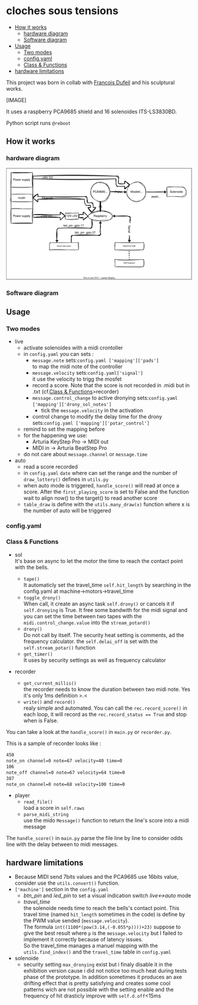 # cloches sous tensions

- [How it works](#how-it-works)
    - [hardware diagram](#hardware-diagram)
    - [Software diagram](#software-diagram)
- [Usage](#usage)
    - [Two modes](#two-modes)
    - [config.yaml](#configyaml)
    - [Class & Functions](#class--functions)
- [hardware limitations](#hardware-limitations)
<!-- /TOC -->


This project was born in collab with [Francois Dufeil](https://francoisdufeil.com/) and his sculptural works. 

[IMAGE]

It uses a raspberry PCA9685 shield and 16 solenoides ITS-LS3830BD.

Python script runs `@reboot`

## How it works

### hardware diagram

![hardware](ressources/diagram_hardware.svg)

### Software diagram


## Usage

### Two modes

- live 
    - activate solenoides with a midi crontoller
    - in `config.yaml` you can sets :
        - `message.note` sets:`config.yaml ['mapping']['pads']`\
            to map the midi note of the controller
        - `message.velocity` sets:`config.yaml['signal']` \
            it use the velocity to trigg the mosfet
        - record a score. Note that the score is not recorded in .midi but in .txt (cf.[Class & Functions](#class--functions)>recorder)
        - `message.control_change` to active dronying sets:`config.yaml ['mapping']['drony_sol_notes']`
            - tick the `message.velocity` in the activation
        - control change to modify the delay time for the drony sets:`config.yaml ['mapping']['potar_control']`
    - remind to set the mapping before
    - for the happening we use: 
        - Arturia KeyStep Pro → MIDI out
        - MIDI in → Arturia BeatStep Pro
    - do not care about `message.channel` or `message.time`
- auto
    - read a score recorded
    - in `config.yaml` `date` where can set the range and the number of `draw_lottery()` defines in `utils.py`
    - when auto mode is triggered, `handle_score()` will read at once a score. After the `first_playing_score` is set to False and the function wait to align now() to the target() to read another score
    - `table_draw` is define with the `utils.many_draw(x)` function where x is the number of auto will be triggered

### config.yaml

### Class & Functions

- sol\
It's base on async to let the motor the time to reach the contact point with the bells. 
    - `tape()`\
    It automaticly set the travel_time `self.hit_length` by searching in the config.yaml at machine->motors->travel_time
    - `toggle_drony()`\
    When call, it create an async task `self.drony()` or cancels it if `self.dronying` is True. It free some bandwith for the midi signal and you can set the time between two tapes with the `midi.control_change.value` into the `stream_potard()`
    - `drony()`\
    Do not call by itself. The security heat setting is comments, ad the frequency calculator. the `self.delai_off` is set with the `self.stream_potar()` function
    - `get_timer()`\
    It uses by security settings as well as frequency calculator

- recorder
    - `get_current_millis()`\
    the recorder needs to know the duration between two midi note. Yes it's only 1ms definition >.<
    - `write()` and `record()`\
    realy simple and automated. You can call the `rec.record_score()` in each loop, it will record as the `rec.record_status == True` and stop when is False.

You can take a look at the `handle_score()` in `main.py` or `recorder.py`.

This is a sample of recorder looks like :
```
450
note_on channel=0 note=67 velocity=40 time=0
106
note_off channel=0 note=67 velocity=64 time=0
387
note_on channel=0 note=68 velocity=100 time=0
```
- player
    - `read_file()`\
    load a score in `self.raws`
    - `parse_midi_string`\
    use the mido `Message()` function to return the line's score into a midi message

The `handle_score()` in `main.py` parse the file line by line to consider odds line with the delay between to midi messages.

## hardware limitations

- Because MIDI send 7bits values and the PCA9685 use 16bits value, consider use the `utils.convert()` function.
- `['machine']` section in the `config.yaml`
    - *btn_pin* and *led_pin* to set a visual indication switch *live<->auto* mode
    - *travel_time*\
    the solenoide needs time to reach the bells's contact point. This travel time (named `hit_length` sometimes in the code) is define by the PWM value sended (`message.velocity`).\
    The formula `int((1100*(pow(3.14,(-0.055*p))))+23)` suppose to give the best result where `p` is the `message.velocity` but I failed to implement it correctly because of latency issues.\
    So the travel_time manages a manuel mapping with the `utils.find_index()` and the `travel_time` table in `config.yaml`
- solenoide
    - security setting `max_dronying` exist but i finaly disable it in the exhibition version cause i did not notice too much heat during tests phase of the prototype. In addition sometimes it produces an axe drifting effect that is pretty satisfying and creates some cool patterns wich are not possible with the setting enable and the frequency of hit drasticly improve with `self.d.off`<15ms

